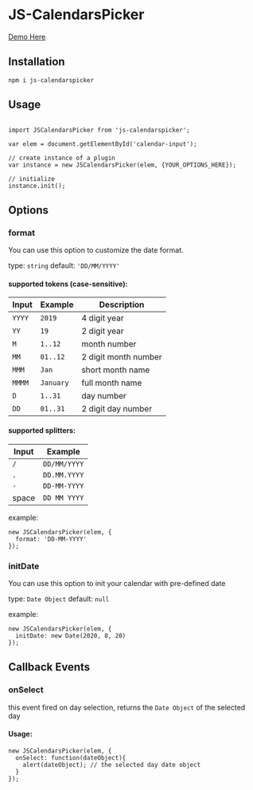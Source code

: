 # JS-CalendarsPicker

[Demo Here](https://zohdi.me/js-calendarspicker)

## Installation

```
npm i js-calendarspicker
```

## Usage

```

import JSCalendarsPicker from 'js-calendarspicker';

var elem = document.getElementById('calendar-input');

// create instance of a plugin
var instance = new JSCalendarsPicker(elem, {YOUR_OPTIONS_HERE});

// initialize
instance.init();

```

## Options

### format

You can use this option to customize the date format.

type: `string`
default: `'DD/MM/YYYY'`

#### supported tokens (case-sensitive):

| Input  | Example   | Description          |
| ------ | --------- | -------------------- |
| `YYYY` | `2019`    | 4 digit year         |
| `YY`   | `19`      | 2 digit year         |
| `M`    | `1..12`   | month number         |
| `MM`   | `01..12`  | 2 digit month number |
| `MMM`  | `Jan`     | short month name     |
| `MMMM` | `January` | full month name      |
| `D`    | `1..31`   | day number           |
| `DD`   | `01..31`  | 2 digit day number   |


#### supported splitters:

| Input | Example      |
| ----- | ------------ |
| `/`   | `DD/MM/YYYY` |
| `.`   | `DD.MM.YYYY` |
| `-`   | `DD-MM-YYYY` |
| space | `DD MM YYYY` |

example:

```
new JSCalendarsPicker(elem, {
  format: 'DD-MM-YYYY'
});
```

### initDate

You can use this option to init your calendar with pre-defined date

type: `Date Object`
default: `null`

example:

```
new JSCalendarsPicker(elem, {
  initDate: new Date(2020, 8, 20)
});
```

## Callback Events

### onSelect

this event fired on day selection, returns the `Date Object` of the selected day 

#### Usage:

```
new JSCalendarsPicker(elem, {
  onSelect: function(dateObject){
    alert(dateObject); // the selected day date object
  }
});
```
